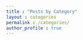 ```yaml
---
title : "Posts by Category"
layout : categories
permalink : /categories/
author_profile : true
---
```

